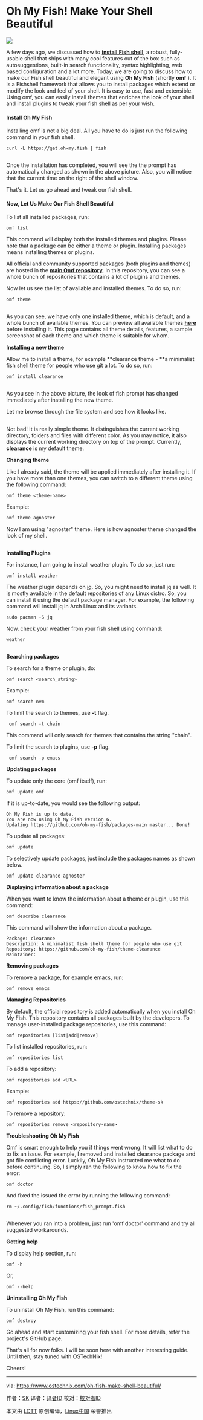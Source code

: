 Oh My Fish! Make Your Shell Beautiful
======
![](https://www.ostechnix.com/wp-content/uploads/2017/12/oh-my-fish-720x340.jpg)

A few days ago, we discussed how to [**install** **Fish shell**][1], a robust, fully-usable shell that ships with many cool features out of the box such as autosuggestions, built-in search functionality, syntax highlighting, web based configuration and a lot more. Today, we are going to discuss how to make our Fish shell beautiful and elegant using **Oh My Fish** (shortly **omf** ). It is a Fishshell framework that allows you to install packages which extend or modify the look and feel of your shell. It is easy to use, fast and extensible. Using omf, you can easily install themes that enriches the look of your shell and install plugins to tweak your fish shell as per your wish.

#### Install Oh My Fish

Installing omf is not a big deal. All you have to do is just run the following command in your fish shell.
```
curl -L https://get.oh-my.fish | fish
```

[![][2]][3]

Once the installation has completed, you will see the the prompt has automatically changed as shown in the above picture. Also, you will notice that the current time on the right of the shell window.

That's it. Let us go ahead and tweak our fish shell.

#### Now, Let Us Make Our Fish Shell Beautiful

To list all installed packages, run:
```
omf list
```

This command will display both the installed themes and plugins. Please note that a package can be either a theme or plugin. Installing packages means installing themes or plugins.

All official and community supported packages (both plugins and themes) are hosted in the [**main Omf repository**][4]. In this repository, you can see a whole bunch of repositories that contains a lot of plugins and themes.

Now let us see the list of available and installed themes. To do so, run:
```
omf theme
```

[![][2]][5]

As you can see, we have only one installed theme, which is default, and a whole bunch of available themes. You can preview all available themes [**here**][6] before installing it. This page contains all theme details, features, a sample screenshot of each theme and which theme is suitable for whom.

**Installing a new theme**

Allow me to install a theme, for example **clearance theme - **a minimalist fish shell theme for people who use git a lot. To do so, run:
```
omf install clearance
```

[![][2]][7]

As you see in the above picture, the look of fish prompt has changed immediately after installing the new theme.

Let me browse through the file system and see how it looks like.

[![][2]][8]

Not bad! It is really simple theme. It distinguishes the current working directory, folders and files with different color. As you may notice, it also displays the current working directory on top of the prompt. Currently, **clearance** is my default theme.

**Changing theme**

Like I already said, the theme will be applied immediately after installing it. If you have more than one themes, you can switch to a different theme using the following command:
```
omf theme <theme-name>
```

Example:
```
omf theme agnoster
```

Now I am using "agnoster" theme. Here is how agnoster theme changed the look of my shell.

[![][2]][9]

**Installing Plugins**

For instance, I am going to install weather plugin. To do so, just run:
```
omf install weather
```

The weather plugin depends on [jq][10]. So, you might need to install jq as well. It is mostly available in the default repositories of any Linux distro. So, you can install it using the default package manager. For example, the following command will install jq in Arch Linux and its variants.
```
sudo pacman -S jq
```

Now, check your weather from your fish shell using command:
```
weather
```

[![][2]][11]

**Searching packages**

To search for a theme or plugin, do:
```
omf search <search_string>
```

Example:
```
omf search nvm
```

To limit the search to themes, use **-t** flag.
```
 omf search -t chain
```

This command will only search for themes that contains the string "chain".

To limit the search to plugins, use **-p** flag.
```
 omf search -p emacs
```

**Updating packages**

To update only the core (omf itself), run:
```
omf update omf
```

If it is up-to-date, you would see the following output:
```
Oh My Fish is up to date.
You are now using Oh My Fish version 6.
Updating https://github.com/oh-my-fish/packages-main master... Done!
```

To update all packages:
```
omf update
```

To selectively update packages, just include the packages names as shown below.
```
omf update clearance agnoster
```

**Displaying information about a package**

When you want to know the information about a theme or plugin, use this command:
```
omf describe clearance
```

This command will show the information about a package.
```
Package: clearance
Description: A minimalist fish shell theme for people who use git
Repository: https://github.com/oh-my-fish/theme-clearance
Maintainer:
```

**Removing packages**

To remove a package, for example emacs, run:
```
omf remove emacs
```

**Managing Repositories**

By default, the official repository is added automatically when you install Oh My Fish. This repository contains all packages built by the developers. To manage user-installed package repositories, use this command:
```
omf repositories [list|add|remove]
```

To list installed repositories, run:
```
omf repositories list
```

To add a repository:
```
omf repositories add <URL>
```

Example:
```
omf repositories add https://github.com/ostechnix/theme-sk
```

To remove a repository:
```
omf repositories remove <repository-name>
```

**Troubleshooting Oh My Fish**

Omf is smart enough to help you if things went wrong. It will list what to do to fix an issue. For example, I removed and installed clearance package and got file conflicting error. Luckily, Oh My Fish instructed me what to do before continuing. So, I simply ran the following to know how to fix the error:
```
omf doctor
```

And fixed the issued the error by running the following command:
```
rm ~/.config/fish/functions/fish_prompt.fish
```

[![][2]][12]

Whenever you ran into a problem, just run 'omf doctor' command and try all suggested workarounds.

**Getting help**

To display help section, run:
```
omf -h
```

Or,
```
omf --help
```

**Uninstalling Oh My Fish**

To uninstall Oh My Fish, run this command:
```
omf destroy
```

Go ahead and start customizing your fish shell. For more details, refer the project's GitHub page.

That's all for now folks. I will be soon here with another interesting guide. Until then, stay tuned with OSTechNix!

Cheers!



--------------------------------------------------------------------------------
via: https://www.ostechnix.com/oh-fish-make-shell-beautiful/

作者：[SK][a]
译者：[译者ID](https://github.com/译者ID)
校对：[校对者ID](https://github.com/校对者ID)

本文由 [LCTT](https://github.com/LCTT/TranslateProject) 原创编译，[Linux中国](https://linux.cn/) 荣誉推出

[a]:https://www.ostechnix.com/author/sk/
[1]:https://www.ostechnix.com/install-fish-friendly-interactive-shell-linux/
[2]:data:image/gif;base64,R0lGODlhAQABAIAAAAAAAP///yH5BAEAAAAALAAAAAABAAEAAAIBRAA7
[3]:http://www.ostechnix.com/wp-content/uploads/2017/12/Oh-My-Fish-1-1.png ()
[4]:https://github.com/oh-my-fish
[5]:http://www.ostechnix.com/wp-content/uploads/2017/12/Oh-My-Fish-5.png ()
[6]:https://github.com/oh-my-fish/oh-my-fish/blob/master/docs/Themes.md
[7]:http://www.ostechnix.com/wp-content/uploads/2017/12/Oh-My-Fish-3.png ()
[8]:http://www.ostechnix.com/wp-content/uploads/2017/12/Oh-My-Fish-4.png ()
[9]:http://www.ostechnix.com/wp-content/uploads/2017/12/Oh-My-Fish-6.png ()
[10]:https://stedolan.github.io/jq/
[11]:http://www.ostechnix.com/wp-content/uploads/2017/12/Oh-My-Fish-7.png ()
[12]:http://www.ostechnix.com/wp-content/uploads/2017/12/Oh-My-Fish-8.png ()
